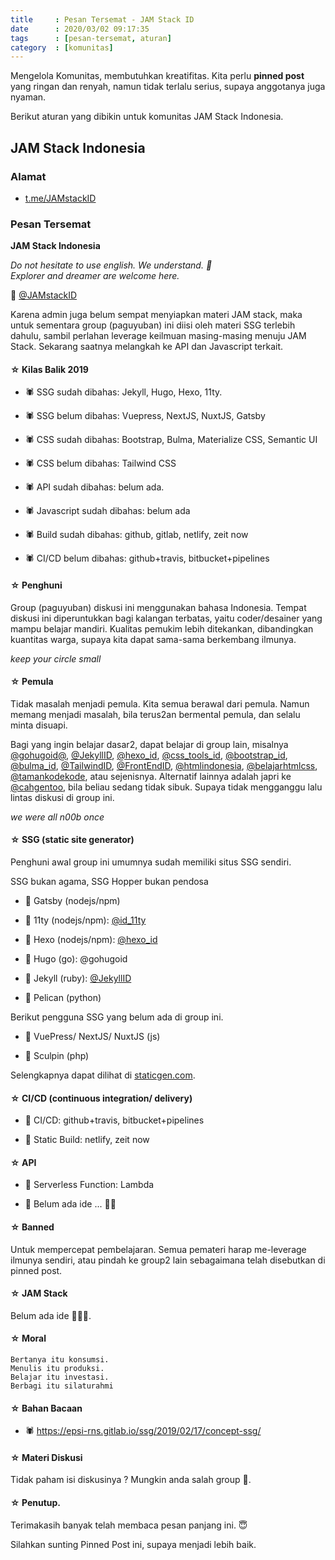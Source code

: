 ```yaml
---
title     : Pesan Tersemat - JAM Stack ID
date      : 2020/03/02 09:17:35
tags      : [pesan-tersemat, aturan]
category  : [komunitas]
---
```


Mengelola Komunitas, membutuhkan kreatifitas.
Kita perlu __pinned post__ yang ringan dan renyah,
namun tidak terlalu serius, supaya anggotanya juga nyaman.

Berikut aturan yang dibikin untuk komunitas JAM Stack Indonesia.

<!-- more --> 

## JAM Stack Indonesia

### Alamat

* [t.me/JAMstackID](https://t.me/JAMstackID)

### Pesan Tersemat

**JAM Stack Indonesia**

_Do not hesitate to use english. We understand. 🥳_  
_Explorer and dreamer are welcome here._

🥁 [@JAMstackID](https://t.me/JAMstackID)

Karena admin juga belum sempat menyiapkan materi JAM stack, maka untuk sementara group (paguyuban) ini diisi oleh materi SSG terlebih dahulu, sambil perlahan leverage keilmuan masing-masing menuju JAM Stack. Sekarang saatnya melangkah ke API dan Javascript terkait.

#### ☆ Kilas Balik 2019

* 🕷 SSG sudah dibahas: Jekyll, Hugo, Hexo, 11ty.

* 🕷 SSG belum dibahas: Vuepress, NextJS, NuxtJS, Gatsby

* 🕷 CSS sudah dibahas: Bootstrap, Bulma, Materialize CSS, Semantic UI

* 🕷 CSS belum dibahas: Tailwind CSS

* 🕷 API sudah dibahas: belum ada.

* 🕷 Javascript sudah dibahas: belum ada

* 🕷 Build sudah dibahas: github, gitlab, netlify, zeit now

* 🕷 CI/CD belum dibahas: github+travis, bitbucket+pipelines

#### ☆ Penghuni

Group (paguyuban) diskusi ini menggunakan bahasa Indonesia. Tempat diskusi ini diperuntukkan bagi kalangan terbatas, yaitu coder/desainer yang mampu belajar mandiri. Kualitas pemukim lebih ditekankan, dibandingkan kuantitas warga, supaya kita dapat sama-sama berkembang ilmunya.

_keep your circle small_

#### ☆ Pemula

Tidak masalah menjadi pemula. Kita semua berawal dari pemula. Namun memang menjadi masalah, bila terus2an bermental pemula, dan selalu minta disuapi.

Bagi yang ingin belajar dasar2, dapat belajar di group lain, misalnya 
[@gohugoid@](https://t.me/gohugoid), 
[@JekyllID](https://t.me/JekyllID), 
[@hexo_id](https://t.me/hexo_id), 
[@css_tools_id](https://t.me/css_tools_id), 
[@bootstrap_id](https://t.me/bootstrap_id), 
[@bulma_id](https://t.me/bulma_id), 
[@TailwindID](https://t.me/TailwindID), 
[@FrontEndID](https://t.me/FrontEndID), 
[@htmlindonesia](https://t.me/htmlindonesia), 
[@belajarhtmlcss](https://t.me/belajarhtmlcss), 
[@tamankodekode](https://t.me/tamankodekode), 
atau sejenisnya. Alternatif lainnya adalah japri ke 
[@cahgentoo](https://t.me/cahgentoo), bila beliau sedang tidak sibuk. Supaya tidak mengganggu lalu lintas diskusi di group ini.

_we were all n00b once_

#### ☆ SSG (static site generator)

Penghuni awal group ini umumnya sudah memiliki situs SSG sendiri.

SSG bukan agama, SSG Hopper bukan pendosa

* 🍓 Gatsby (nodejs/npm)

* 🍓 11ty (nodejs/npm): [@id_11ty](https://t.me/id_11ty)

* 🍓 Hexo (nodejs/npm): [@hexo_id](https://t.me/hexo_id)

* 🍓 Hugo (go): @gohugoid

* 🍓 Jekyll (ruby): [@JekyllID](https://t.me/JekyllID)

* 🍓 Pelican (python)

Berikut pengguna SSG yang belum ada di group ini.

* 🍓 VuePress/ NextJS/ NuxtJS (js)

* 🍓 Sculpin (php)

Selengkapnya dapat dilihat di [staticgen.com](https://staticgen.com).

#### ☆ CI/CD (continuous integration/ delivery)

* 🎱 CI/CD: github+travis, bitbucket+pipelines

* 🎱 Static Build: netlify, zeit now

#### ☆ API

* 🎱 Serverless Function: Lambda

* 🎱 Belum ada ide ... 🙏🏽

#### ☆ Banned

Untuk mempercepat pembelajaran. Semua pemateri harap me-leverage ilmunya sendiri, atau pindah ke group2 lain sebagaimana telah disebutkan di pinned post.

#### ☆ JAM Stack

Belum ada ide 🙇🏻‍♂️‍.

#### ☆ Moral

	Bertanya itu konsumsi.
	Menulis itu produksi.
	Belajar itu investasi.
	Berbagi itu silaturahmi

#### ☆ Bahan Bacaan

* 🕷 <https://epsi-rns.gitlab.io/ssg/2019/02/17/concept-ssg/>

#### ☆ Materi Diskusi

Tidak paham isi diskusinya ?
Mungkin anda salah group 🙂.

#### ☆ Penutup.

Terimakasih banyak telah membaca pesan panjang ini. 😇

Silahkan sunting Pinned Post ini, supaya menjadi lebih baik.

[//]: <> ( -- -- -- links below -- -- -- )

